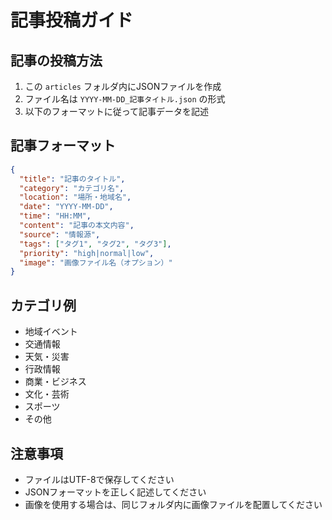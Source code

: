 # 記事投稿ガイド

## 記事の投稿方法

1. この `articles` フォルダ内にJSONファイルを作成
2. ファイル名は `YYYY-MM-DD_記事タイトル.json` の形式
3. 以下のフォーマットに従って記事データを記述

## 記事フォーマット

```json
{
  "title": "記事のタイトル",
  "category": "カテゴリ名",
  "location": "場所・地域名",
  "date": "YYYY-MM-DD",
  "time": "HH:MM",
  "content": "記事の本文内容",
  "source": "情報源",
  "tags": ["タグ1", "タグ2", "タグ3"],
  "priority": "high|normal|low",
  "image": "画像ファイル名（オプション）"
}
```

## カテゴリ例
- 地域イベント
- 交通情報
- 天気・災害
- 行政情報
- 商業・ビジネス
- 文化・芸術
- スポーツ
- その他

## 注意事項
- ファイルはUTF-8で保存してください
- JSONフォーマットを正しく記述してください
- 画像を使用する場合は、同じフォルダ内に画像ファイルを配置してください